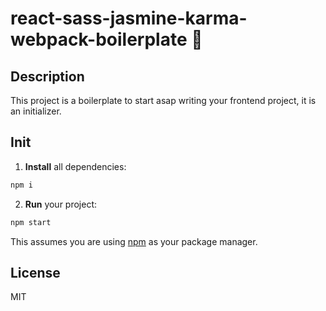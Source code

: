 # react-sass-jasmine-karma-webpack-boilerplate :metal:


## **Description**

This project is a boilerplate to start asap writing your frontend project, it is an initializer.


## **Init**

1. **Install** all dependencies:

```javascript
npm i
```

2. **Run** your project:

```javascript
npm start
```
This assumes you are using [npm](https://www.npmjs.com/) as your package manager.

## **License**

MIT